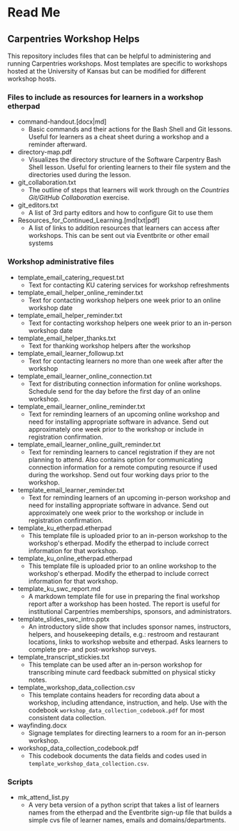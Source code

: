 # Read Me

## Carpentries Workshop Helps

This repository includes files that can be helpful to administering and running  Carpentries workshops. Most templates are specific to workshops hosted at the University of Kansas but can be modified for different workshop hosts.

### Files to include as resources for learners in a workshop etherpad
* command-handout.[docx|md]
	* Basic commands and their actions for the Bash Shell and Git lessons. Useful for learners as a cheat sheet during a workshop and a reminder afterward.
* directory-map.pdf
	* Visualizes the directory structure of the Software Carpentry Bash Shell lesson. Useful for orienting learners to their file system and the directories used during the lesson.
* git_collaboration.txt
    * The outline of steps that learners will work through on the *Countries Git/GitHub Collaboration* exercise.
* git_editors.txt
    * A list of 3rd party editors and how to configure Git to use them
* Resources_for_Continued_Learning.[md|txt|pdf]
    * A list of links to addition resources that learners can access after workshops. This can be sent out via Eventbrite or other email systems

### Workshop administrative files
* template_email_catering_request.txt
    * Text for contacting KU catering services for workshop refreshments
* template_email_helper_online_reminder.txt
	* Text for contacting workshop helpers one week prior to an online workshop date
* template_email_helper_reminder.txt
	* Text for contacting workshop helpers one week prior to an in-person workshop date
* template_email_helper_thanks.txt
	* Text for thanking workshop helpers after the workshop
* template_email_learner_followup.txt
	* Text for contacting learners no more than one week after after the workshop
* template_email_learner_online_connection.txt
	* Text for distributing connection information for online workshops. Schedule send for the day before the first day of an online workshop.
* template_email_learner_online_reminder.txt
	* Text for reminding learners of an upcoming online workshop and need for installing appropriate software in advance. Send out approximately one week prior to the workshop or include in registration confirmation.
* template_email_learner_online_guilt_reminder.txt
	* Text for reminding learners to cancel registration if they are not planning to attend. Also contains option for communicating connection information for a remote computing resource if used during the workshop. Send out four working days prior to the workshop.
* template_email_learner_reminder.txt
	* Text for reminding learners of an upcoming in-person workshop and need for installing appropriate software in advance. Send out approximately one week prior to the workshop or include in registration confirmation.
* template_ku_etherpad.etherpad
    * This template file is uploaded prior to an in-person workshop to the workshop's etherpad. Modify the etherpad to include correct information for that workshop.
* template_ku_online_etherpad.etherpad
    * This template file is uploaded prior to an online workshop to the workshop's etherpad. Modify the etherpad to include correct information for that workshop.
* template_ku_swc_report.md
    * A markdown template file for use in preparing the final workshop report after a workshop has been hosted. The report is useful for institutional Carpentries memberships, sponsors, and administrators.
* template_slides_swc_intro.pptx
    * An introductory slide show that includes sponsor names, instructors, helpers, and housekeeping details, e.g.: restroom and restaurant locations, links to workshop website and etherpad. Asks learners to complete pre- and post-workshop surveys.
* template_transcript_stickies.txt
	* This template can be used after an in-person workshop for transcribing minute card feedback submitted on physical sticky notes.
* template_workshop_data_collection.csv
	* This template contains headers for recording data about a workshop, including attendance, instruction, and help. Use with the codebook `workshop_data_collection_codebook.pdf` for most consistent data collection.
* wayfinding.docx
	* Signage templates for directing learners to a room for an in-person workshop.
* workshop_data_collection_codebook.pdf
	* This codebook documents the data fields and codes used in `template_workshop_data_collection.csv`.
	
### Scripts

* mk_attend_list.py
    * A very beta version of a python script that takes a list of learners names from the etherpad and the Eventbrite sign-up file that builds a simple cvs file of learner names, emails and domains/departments.
